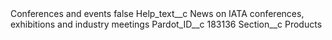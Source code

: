 <?xml version="1.0" encoding="UTF-8"?>
<CustomMetadata xmlns="http://soap.sforce.com/2006/04/metadata" xmlns:xsi="http://www.w3.org/2001/XMLSchema-instance" xmlns:xsd="http://www.w3.org/2001/XMLSchema">
    <label>Conferences and events</label>
    <protected>false</protected>
    <values>
        <field>Help_text__c</field>
        <value xsi:type="xsd:string">News on IATA conferences, exhibitions and industry meetings</value>
    </values>
    <values>
        <field>Pardot_ID__c</field>
        <value xsi:type="xsd:string">183136</value>
    </values>
    <values>
        <field>Section__c</field>
        <value xsi:type="xsd:string">Products</value>
    </values>
</CustomMetadata>
